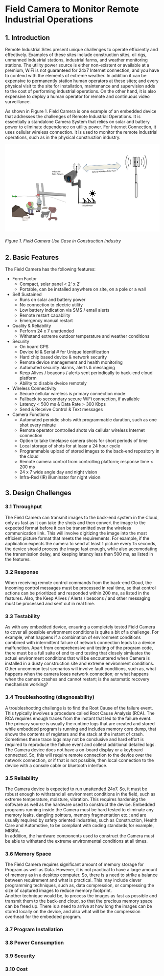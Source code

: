 # Field Camera to Monitor Remote Industrial Operations

## 1. Introduction

Remote Industrial Sites present unique challenges to operate efficiently and effectively. Examples of these sites include construction sites, oil rigs, unmanned industrial stations, industrial farms, and weather monitoring stations. The utility power source is either non-existent or available at a premium, WiFi is not guaranteed for 24x7 Internet connection; and you have to contend with the elements of extreme weather. In addition it can be expensive to permanently station human operators at these sites; and every physical visit to the site for installation, maintenance and supervision adds to the cost of performing industrial operations. On the other hand, it is also expensive to deploy a human operator for remote and continuous video surveillance.

As shown in Figure 1. Field Camera is one example of an embedded device that addresses the challenges of Remote Industrial Operations. It is essentially a standalone Camera System that relies on solar and battery power to eliminate dependence on utility power. For Internet Connection, it uses cellular wireless connection. It is used to monitor the remote industrial operations, such as in the physical construction industry.

![Field Camera](https://github.com/isjosan/embsys310/blob/master/assignment01/images/Field-camera.png)
###### Figure 1.  Field Camera Use Case in Construction Industry



## 2. Basic Features

The Field Camera has the following features:
* Form Factor
  * Compact, solar panel < 2' x 2'
  * Portable, can be installed anywhere on site, on a pole or a wall
* Self Sustained
  * Runs on solar and battery power
  * No connection to electric utility
  * Low battery indication via SMS / email alerts
  * Remote restart capability
  * Emergency manual restart
* Quality & Reliability
  * Perform 24 x 7 unattended
  * Withstand extreme outdoor temperature and weather conditions
* Security
  * On board GPS
  * Device Id & Serial # for Unique Identification
  * Hard chip based device & network security
  * Remote device management and health monitoring
  * Automated security alarms, alerts & messaging
  * Keep Alives / beacons / alerts sent periodically to back-end cloud platform
  * Ability to disable dveice remotely
* Wireless Connectivity
  * Secure cellular wireless is primary connection mode
  * Fallback to secoondary secure WiFi connection, if available
  * Latency < 500 ms & Data Rate > 300 Kbps
  * Send & Receive Control & Text messages
* Camera Functions
  * Automated peroidic shots with programmable duration, such as one shot every minute
  * Remote operator controlled shots via cellular wireless Internet connection
  * Option to take timelapse camera shots for short periods of time
  * Local storage of shots for at leasr a 24 hour cycle
  * Programmable upload of stored images to the back-end repository in the cloud
  * Remote camera control from controlling platform; response time < 200 ms
  * 24 x 7 wide angle day and night vision
  * Infra-Red (IR) illuminator for night vision

 ## 3. Design Challenges
 
 ### 3.1   Throughput
 
The Field Camera can transmit images to the back-end system in the Cloud, only as fast as it can take the shots and then convert the image to the expected format before it can be transmitted over the wireless communication link. This will involve digitizing the image into the most efficient picture format that meets the requirements. For example, if the application expects the camera to send at least 1 picture every 15 seconds, the device should process the image fast enough, while also accomodating the transmission delay, and keeping latency less than 500 ms, as listed in the features.  
 
 ### 3.2   Response
When receiving remote control commands from the back-end Cloud, the incoming control messages must be processed in real time, so that control actions can be prioritized and responded within 200 ms, as listed in the features.
Also, the Keep Alives / Alerts / beacons / and other messaging must be processed and sent out in real time.
 
 ### 3.3   Testability
As with any embedded device, ensuring a completely tested Field Camera to cover all possible environment conditions is quite a bit of a challenge. For example, what happens if a combination of environment conditions combined with intermittent failure of network connection leads to a device malfunction. Apart from comprehensive unit testing of the program code, there must be a full suite of end to end testing that closely simluates the actual environment conditions that will be encountered when Camera is installed in a dusty construction site and extreme environment conditions.  
Other uncommon test scenarios will involve fault conditions, such as, what happens when the camera loses network connection; or what happens when the camera crashes and cannot restart; is the automatic recovery mechanism working?
 
 ### 3.4   Troubleshooting (diagnosability)
 A troubleshooting challenge is to find the Root Cause of the failure event. This typically involves a procedure called Root Cause Analysis (RCA). The RCA requires enough traces from the instant that led to the failure event. The primary source is usually the runtime logs that are created and stored while embedded program is running and includes memory core dump, that shows the contents of registers and the stack at the instant of crash. Sometimes these trace logs may not be conclusive and hard effort is required to reproduce the failure event and collect additional detailed logs.  
The Camera device does not have a on-board display or a keyboard connected. So, this will require remote connection to the device over the network connection, or if that is not possible, then local connection to the device with a console cable or bluetooth interface. 
 
 ### 3.5   Reliability
The Camera device is expected to run unattended 24x7. So, it must be robust enough to withstand all environment conditions in the field, such as extreme temperature, moisture, vibration. This requires hardening the software as well as the hardware used to construct the device. Embedded programs running inside the Camera must be hard tested to eliminate any memory leaks, dangling pointers, memory fragmentation etc.; and are usually required by safety oriented industries, such as Construction, Health Care and Automotive, to be compliant with coding standards,for example, MISRA.  
 In addition, the hardware components used to construct the Camera must be able to withstand the extreme environmental conditions at all times.
 
 ### 3.6   Memory Space
The Field Camera requires significant amount of memory storage for Program as well as Data. However, it is not practical to have a large amount of memory as in a desktop computer. So, there is a need to strike a balance between requirement and what is practical. This may include clever programming techniques, such as, data compression, or compressing the size of captured images to reduce memory footprint.  
Another technique would be, to process the images as fast as possible and transmit them to the back-end cloud, so that the precious memory space can be freed up. There is a need to arrive at how long the images can be stored locally on the device, and also what will be the compression overhead for the embedded program.

 ### 3.7   Program Installation
 
 
 ### 3.8   Power Consumption
 
 
 ### 3.9   Security
 
 
 ### 3.10  Cost
 
 
 
 


